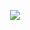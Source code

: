 <p align="center">
<img src="https://readme-typing-svg.demolab.com/?lines=HI,+I'm+Alireza!+\^o^/;&font=Fira%20Code&center=true&width=380&height=50&duration=2100&pause=2400&color=33e91b">
</p>

